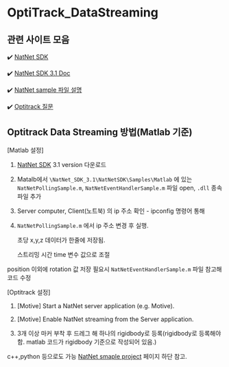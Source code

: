 # OptiTrack_DataStreaming

## 관련 사이트 모음
:heavy_check_mark: [NatNet SDK](https://optitrack.com/software/natnet-sdk/)

:heavy_check_mark: [NatNet SDK 3.1 Doc](https://v30.wiki.optitrack.com/index.php?title=NatNet_SDK_3.1/)

:heavy_check_mark: [NatNet sample 파일 설명](https://v30.wiki.optitrack.com/index.php?title=NatNet:_Sample_Projects#Running_the_Console_Output_Sample_.28Sample_Client.29)

:heavy_check_mark: [Optitrack 질문](https://forums.naturalpoint.com/viewforum.php?f=78)


## Optitrack Data Streaming 방법(Matlab 기준)
[Matlab 설정]
1. [NatNet SDK](https://optitrack.com/software/natnet-sdk/) 3.1 version 다운로드
2. Matalb에서 `\NatNet_SDK_3.1\NatNetSDK\Samples\Matlab` 에 있는 `NatNetPollingSample.m`, `NatNetEventHandlerSample.m` 파일 open, `.dll` 종속 파일 추가
3. Server computer, Client(노트북) 의 ip 주소 확인 - ipconfig 명령어 통해
4.  `NatNetPollingSample.m` 에서 ip 주소 변경 후 실행. 

      초당 x,y,z 데이터가 한줄에 저장됨. 
      
      스트리밍 시간 time 변수 값으로 조절
      
position 이외에 rotation 값 저장 필요시 `NatNetEventHandlerSample.m` 파일 참고해 코드 수정

[Optitrack 설정]
1. [Motive] Start a NatNet server application (e.g. Motive).

2. [Motive] Enable NatNet streaming from the Server application.
3. 3개 이상 마커 부착 후 드레그 해 하나의 rigidbody로 등록(rigidbody로 등록해야함. matlab 코드가 rigidbody 기준으로 작성되어 있음.)

c++,python 등으로도 가능 [NatNet smaple project](https://v30.wiki.optitrack.com/index.php?title=NatNet:_Sample_Projects#Running_the_Console_Output_Sample_.28Sample_Client.29) 페이지 하단 참고.
